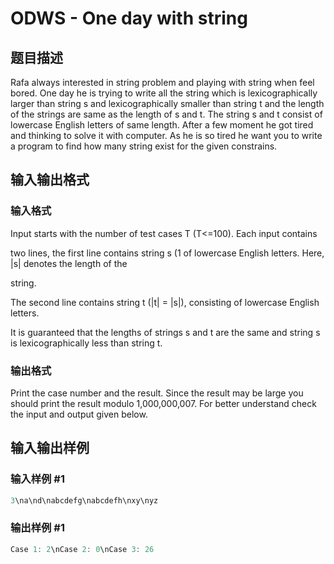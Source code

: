 # ODWS - One day with string

## 题目描述

 Rafa always interested in string problem and playing with string when feel bored. One day he is trying to write all the string which is lexicographically larger than string s and lexicographically smaller than string t and the length of the strings are same as the length of s and t. The string s and t consist of lowercase English letters of same length. After a few moment he got tired and thinking to solve it with computer. As he is so tired he want you to write a program to find how many string exist for the given constrains.

## 输入输出格式

### 输入格式

Input starts with the number of test cases T (T<=100). Each input contains

two lines, the first line contains string s (1 of lowercase English letters. Here, |s| denotes the length of the

string.

The second line contains string t (|t| = |s|), consisting of lowercase English letters.

It is guaranteed that the lengths of strings s and t are the same and string s is lexicographically less than string t.

### 输出格式

Print the case number and the result. Since the result may be large you should print the result modulo 1,000,000,007. For better understand check the input and output given below.

## 输入输出样例

### 输入样例 #1

```cpp
3\na\nd\nabcdefg\nabcdefh\nxy\nyz
```


### 输出样例 #1

```cpp
Case 1: 2\nCase 2: 0\nCase 3: 26
```


